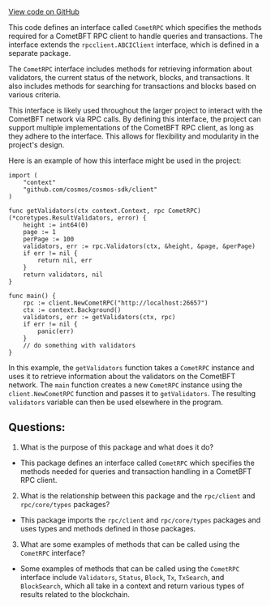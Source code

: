 [View code on GitHub](https://github.com/cosmos/cosmos-sdk/blob/main/client/cometbft.go)

This code defines an interface called `CometRPC` which specifies the methods required for a CometBFT RPC client to handle queries and transactions. The interface extends the `rpcclient.ABCIClient` interface, which is defined in a separate package. 

The `CometRPC` interface includes methods for retrieving information about validators, the current status of the network, blocks, and transactions. It also includes methods for searching for transactions and blocks based on various criteria. 

This interface is likely used throughout the larger project to interact with the CometBFT network via RPC calls. By defining this interface, the project can support multiple implementations of the CometBFT RPC client, as long as they adhere to the interface. This allows for flexibility and modularity in the project's design. 

Here is an example of how this interface might be used in the project:

```
import (
    "context"
    "github.com/cosmos/cosmos-sdk/client"
)

func getValidators(ctx context.Context, rpc CometRPC) (*coretypes.ResultValidators, error) {
    height := int64(0)
    page := 1
    perPage := 100
    validators, err := rpc.Validators(ctx, &height, &page, &perPage)
    if err != nil {
        return nil, err
    }
    return validators, nil
}

func main() {
    rpc := client.NewCometRPC("http://localhost:26657")
    ctx := context.Background()
    validators, err := getValidators(ctx, rpc)
    if err != nil {
        panic(err)
    }
    // do something with validators
}
```

In this example, the `getValidators` function takes a `CometRPC` instance and uses it to retrieve information about the validators on the CometBFT network. The `main` function creates a new `CometRPC` instance using the `client.NewCometRPC` function and passes it to `getValidators`. The resulting `validators` variable can then be used elsewhere in the program.
## Questions: 
 1. What is the purpose of this package and what does it do?
- This package defines an interface called `CometRPC` which specifies the methods needed for queries and transaction handling in a CometBFT RPC client.

2. What is the relationship between this package and the `rpc/client` and `rpc/core/types` packages?
- This package imports the `rpc/client` and `rpc/core/types` packages and uses types and methods defined in those packages.

3. What are some examples of methods that can be called using the `CometRPC` interface?
- Some examples of methods that can be called using the `CometRPC` interface include `Validators`, `Status`, `Block`, `Tx`, `TxSearch`, and `BlockSearch`, which all take in a context and return various types of results related to the blockchain.